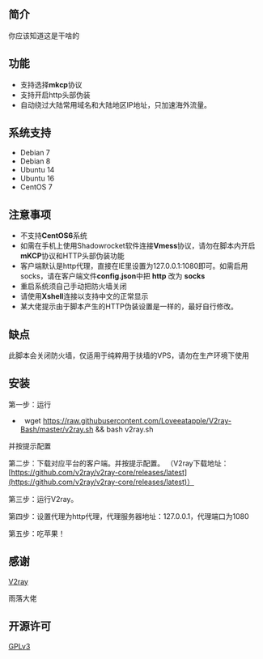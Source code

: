 ## 简介 ##

你应该知道这是干啥的

## 功能 ##


- 支持选择**mkcp**协议
- 支持开启http头部伪装
- 自动绕过大陆常用域名和大陆地区IP地址，只加速海外流量。

## 系统支持 ##

- Debian 7
- Debian 8
- Ubuntu 14
- Ubuntu 16
- CentOS 7

## 注意事项 ##

- 不支持**CentOS6**系统
- 如需在手机上使用Shadowrocket软件连接**Vmess**协议，请勿在脚本内开启**mKCP**协议和HTTP头部伪装功能
- 客户端默认是http代理，直接在IE里设置为127.0.0.1:1080即可。如需启用socks，请在客户端文件**config.json**中把 **http** 改为 **socks**
- 重启系统须自己手动把防火墙关闭
- 请使用**Xshell**连接以支持中文的正常显示
- 某大佬提示由于脚本产生的HTTP伪装设置是一样的，最好自行修改。

## 缺点 ##
此脚本会关闭防火墙，仅适用于纯粹用于扶墙的VPS，请勿在生产环境下使用

## 安装 ##
第一步：运行

-   wget https://raw.githubusercontent.com/Loveeatapple/V2ray-Bash/master/v2ray.sh && bash v2ray.sh

并按提示配置

第二步：下载对应平台的客户端。并按提示配置。
（V2ray下载地址：[https://github.com/v2ray/v2ray-core/releases/latest](https://github.com/v2ray/v2ray-core/releases/latest)）

第三步：运行V2ray。

第四步：设置代理为http代理，代理服务器地址：127.0.0.1，代理端口为1080

第五步：吃苹果！

## 感谢 ##

[V2ray](https://v2ray.com "V2ray")

雨落大佬

## 开源许可 ##

[GPLv3](https://github.com/FunctionClub/V2ray-Bash/blob/master/LICENSE "GPLV3")
